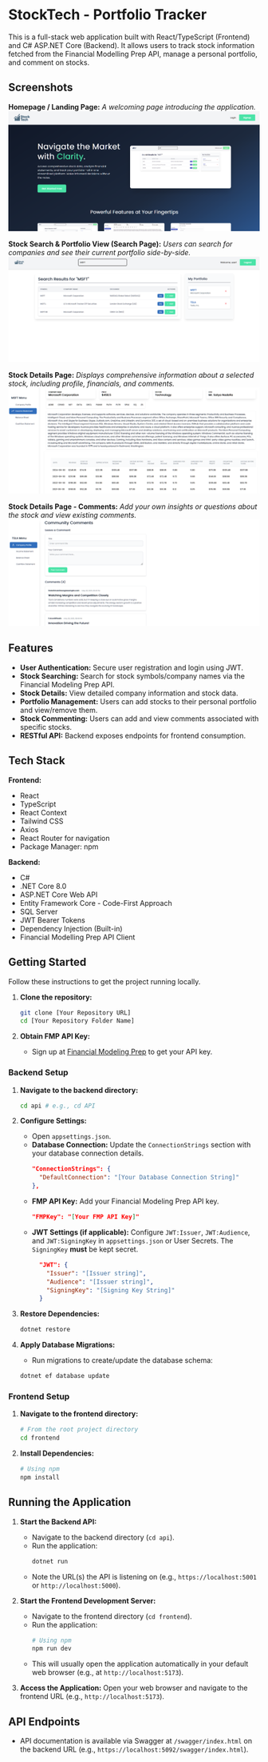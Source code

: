 # StockTech - Portfolio Tracker

This is a full-stack web application built with React/TypeScript (Frontend) and C# ASP.NET Core (Backend). It allows users to track stock information fetched from the Financial Modelling Prep API, manage a personal portfolio, and comment on stocks.

## Screenshots

**Homepage / Landing Page:**
_A welcoming page introducing the application._
![Homepage Screenshot](./images/homepage-image.png)

**Stock Search & Portfolio View (Search Page):**
_Users can search for companies and see their current portfolio side-by-side._
![Search Page Screenshot](./images/search-example.png)

**Stock Details Page:**
_Displays comprehensive information about a selected stock, including profile, financials, and comments._
![Stock Info Page Screenshot](./images/income-example.png)

**Stock Details Page - Comments:**
_Add your own insights or questions about the stock and view existing comments._
![Stock Info and Comments Screenshot](./images/comment-example.png)

## Features

- **User Authentication:** Secure user registration and login using JWT.
- **Stock Searching:** Search for stock symbols/company names via the Financial Modeling Prep API.
- **Stock Details:** View detailed company information and stock data.
- **Portfolio Management:** Users can add stocks to their personal portfolio and view/remove them.
- **Stock Commenting:** Users can add and view comments associated with specific stocks.
- **RESTful API:** Backend exposes endpoints for frontend consumption.

## Tech Stack

**Frontend:**

- React
- TypeScript
- React Context
- Tailwind CSS
- Axios
- React Router for navigation
- Package Manager: npm

**Backend:**

- C#
- .NET Core 8.0
- ASP.NET Core Web API
- Entity Framework Core - Code-First Approach
- SQL Server
- JWT Bearer Tokens
- Dependency Injection (Built-in)
- Financial Modelling Prep API Client

## Getting Started

Follow these instructions to get the project running locally.

1.  **Clone the repository:**

    ```bash
    git clone [Your Repository URL]
    cd [Your Repository Folder Name]
    ```

2.  **Obtain FMP API Key:**
    - Sign up at [Financial Modeling Prep](https://site.financialmodelingprep.com/developer/docs/) to get your API key.

### Backend Setup

<!-- Adjust directory names (`backend`, `API`, etc.) if yours are different -->

1.  **Navigate to the backend directory:**

    ```bash
    cd api # e.g., cd API
    ```

2.  **Configure Settings:**

    - Open `appsettings.json`.
    - **Database Connection:** Update the `ConnectionStrings` section with your database connection details.
      ```json
      "ConnectionStrings": {
        "DefaultConnection": "[Your Database Connection String]"
      },
      ```
    - **FMP API Key:** Add your Financial Modeling Prep API key.
      ```json
      "FMPKey": "[Your FMP API Key]"
      ```
    - **JWT Settings (if applicable):** Configure `JWT:Issuer`, `JWT:Audience`, and `JWT:SigningKey` in `appsettings.json` or User Secrets. The `SigningKey` **must** be kept secret.
      ```json
        "JWT": {
          "Issuer": "[Issuer string]",
          "Audience": "[Issuer string]",
          "SigningKey": "[Signing Key String]"
      	}
      ```

3.  **Restore Dependencies:**

    ```bash
    dotnet restore
    ```

4.  **Apply Database Migrations:**
    - Run migrations to create/update the database schema:
    ```bash
    dotnet ef database update
    ```

### Frontend Setup

1.  **Navigate to the frontend directory:**

    ```bash
    # From the root project directory
    cd frontend
    ```

2.  **Install Dependencies:**
    ```bash
    # Using npm
    npm install
    ```

## Running the Application

1.  **Start the Backend API:**

    - Navigate to the backend directory (`cd api`).
    - Run the application:
      ```bash
      dotnet run
      ```
    - Note the URL(s) the API is listening on (e.g., `https://localhost:5001` or `http://localhost:5000`).

2.  **Start the Frontend Development Server:**

    - Navigate to the frontend directory (`cd frontend`).
    - Run the application:
      ```bash
      # Using npm
      npm run dev
      ```
    - This will usually open the application automatically in your default web browser (e.g., at `http://localhost:5173`).

3.  **Access the Application:** Open your web browser and navigate to the frontend URL (e.g., `http://localhost:5173`).

## API Endpoints

- API documentation is available via Swagger at `/swagger/index.html` on the backend URL (e.g., `https://localhost:5092/swagger/index.html`).
